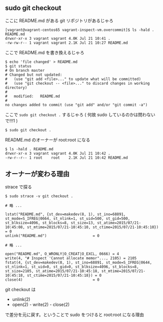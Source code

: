 ## sudo git checkout 

ここに README.md がある git リポジトリがあるじゃろ

```
[vagrant@vagrant-centos65 vagrant-inspect-vm.overcommit]$ ls -hald . README.md 
drwxr-xr-x 3 vagrant vagrant 4.0K Jul 21 10:41 .
-rw-rw-r-- 1 vagrant vagrant 2.1K Jul 21 10:27 README.md
```

ここで README.md を書き換えるじゃろ

```
$ echo 'file changed' > README.md 
$ git status
# On branch master
# Changed but not updated:
#   (use "git add <file>..." to update what will be committed)
#   (use "git checkout -- <file>..." to discard changes in working directory)
#
#	modified:   README.md
#
no changes added to commit (use "git add" and/or "git commit -a")
```

ここで `sudo git checkout .` するじゃろ ( 何故 sudo しているのかは問わないで!!!1 )

```
$ sudo git checkout .
```

README.md のオーナーが root:root になる

```
$ ls -hald . README.md
drwxr-xr-x 3 vagrant vagrant 4.0K Jul 21 10:42 .
-rw-r--r-- 1 root    root    2.1K Jul 21 10:42 README.md
```

## オーナーが変わる理由

strace で探る

```
$ sudo strace -v git checkout .

# 略 ...

lstat("README.md", {st_dev=makedev(8, 1), st_ino=68891, st_mode=S_IFREG|0664, st_nlink=1, st_uid=500, st_gid=500, st_blksize=4096, st_blocks=8, st_size=13, st_atime=2015/07/21-10:45:08, st_mtime=2015/07/21-10:45:10, st_ctime=2015/07/21-10:45:10}) = 0
unlink("README.md")                     = 0

# 略 ...

open("README.md", O_WRONLY|O_CREAT|O_EXCL, 0666) = 4
write(4, "# Inspect 'Cannot allocate memor"..., 2105) = 2105
fstat(4, {st_dev=makedev(8, 1), st_ino=68891, st_mode=S_IFREG|0644, st_nlink=1, st_uid=0, st_gid=0, st_blksize=4096, st_blocks=8, st_size=2105, st_atime=2015/07/21-10:45:18, st_mtime=2015/07/21-10:45:18, st_ctime=2015/07/21-10:45:18}) = 0
close(4)                                = 0
```

git checkout は

 * unlink(2)
 * open(2) - write(2) - close(2)

で差分を元に戻す。ということで sudo をつけると root:root になる理由
